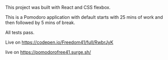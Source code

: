 This project was built with React and CSS flexbox.

This is a Pomodoro application with default starts with 25 mins of work and then followed by 5 mins of break.

All tests pass.

Live on https://codepen.io/Freedom41/full/RwbrJyK

live on https://pomodorofree41.surge.sh/